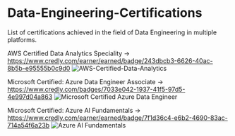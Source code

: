# Data-Engineering-Certifications
List of certifications achieved in the field of Data Engineering in multiple platforms.

AWS Certified Data Analytics Speciality -> https://www.credly.com/earner/earned/badge/243dbcb3-6626-40ac-8b5b-e95555b0c9d0
![AWS-Certified-Data-Analytics](https://user-images.githubusercontent.com/35566310/229420195-a324c372-c833-47f2-9766-088f9c9606ff.png)

Microsoft Certified: Azure Data Engineer Associate -> https://www.credly.com/badges/7033e042-1937-41f5-97d5-4e997d04a863
![Microsoft Certified Azure Data Engineer](https://user-images.githubusercontent.com/35566310/229420443-465e3ef0-82fa-4b57-993d-c70e4809e054.jpg)

Microsoft Certified: Azure AI Fundamentals -> https://www.credly.com/earner/earned/badge/7f1d36c4-e6b2-4690-83ac-714a54f6a23b
![Azure AI Fundamentals](https://user-images.githubusercontent.com/35566310/229421664-cfc2fb6c-3128-424e-94c8-e73ca845499a.jpg)
